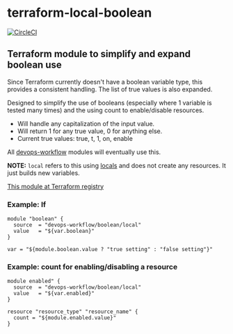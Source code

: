 # terraform-local-boolean

[![CircleCI](https://circleci.com/gh/devops-workflow/terraform-local-boolean.svg?style=svg)](https://circleci.com/gh/devops-workflow/terraform-local-boolean)

## Terraform module to simplify and expand boolean use

Since Terraform currently doesn't have a boolean variable type, this provides a
consistent handling. The list of true values is also expanded.

Designed to simplify the use of booleans (especially where 1 variable is tested
many times) and the using count to enable/disable resources.

* Will handle any capitalization of the input value.
* Will return 1 for any true value, 0 for anything else.
* Current true values: true, t, 1, on, enable

All [devops-workflow](https://registry.terraform.io/search?q=devops-workflow&verified=false) modules will eventually use this.

**NOTE:** `local` refers to this using [locals](https://www.terraform.io/docs/configuration/locals.html)
and does not create any resources. It just builds new variables.

[This module at Terraform registry](https://registry.terraform.io/modules/devops-workflow/boolean/local)

### Example: If

```hcl
module "boolean" {
  source  = "devops-workflow/boolean/local"
  value   = "${var.boolean}"
}

var = "${module.boolean.value ? "true setting" : "false setting"}"
```

### Example: count for enabling/disabling a resource

```hcl
module enabled" {
  source  = "devops-workflow/boolean/local"
  value   = "${var.enabled}"
}

resource "resource_type" "resource_name" {
  count = "${module.enabled.value}"
}
```

